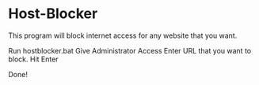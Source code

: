 # Host-Blocker
This program will block internet access for any website that you want.

Run hostblocker.bat
Give Administrator Access
Enter URL that you want to block.
Hit Enter

Done!
